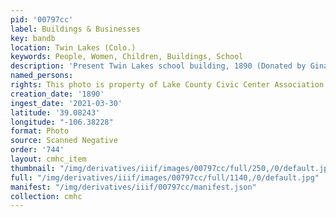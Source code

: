 ```yaml
---
pid: '00797cc'
label: Buildings & Businesses
key: bandb
location: Twin Lakes (Colo.)
keywords: People, Women, Children, Buildings, School
description: 'Present Twin Lakes school building, 1890 (Donated by Gina Brown) '
named_persons: 
rights: This photo is property of Lake County Civic Center Association.
creation_date: '1890'
ingest_date: '2021-03-30'
latitude: '39.08243'
longitude: "-106.38228"
format: Photo
source: Scanned Negative
order: '744'
layout: cmhc_item
thumbnail: "/img/derivatives/iiif/images/00797cc/full/250,/0/default.jpg"
full: "/img/derivatives/iiif/images/00797cc/full/1140,/0/default.jpg"
manifest: "/img/derivatives/iiif/00797cc/manifest.json"
collection: cmhc
---
```

